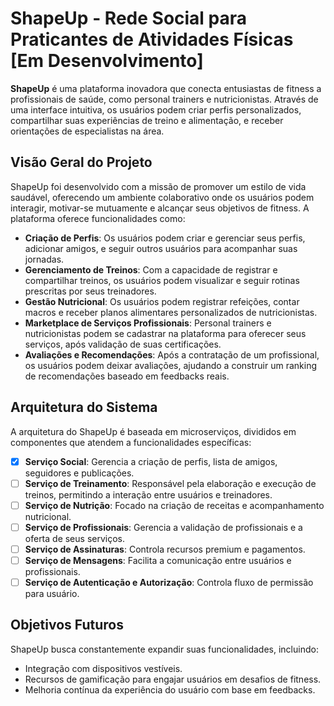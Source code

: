 # ShapeUp - Rede Social para Praticantes de Atividades Físicas [Em Desenvolvimento]

**ShapeUp** é uma plataforma inovadora que conecta entusiastas de fitness a profissionais de saúde, como personal trainers e nutricionistas. Através de uma interface intuitiva, os usuários podem criar perfis personalizados, compartilhar suas experiências de treino e alimentação, e receber orientações de especialistas na área.

## **Visão Geral do Projeto**

ShapeUp foi desenvolvido com a missão de promover um estilo de vida saudável, oferecendo um ambiente colaborativo onde os usuários podem interagir, motivar-se mutuamente e alcançar seus objetivos de fitness. A plataforma oferece funcionalidades como:

*   **Criação de Perfis**: Os usuários podem criar e gerenciar seus perfis, adicionar amigos, e seguir outros usuários para acompanhar suas jornadas.
*   **Gerenciamento de Treinos**: Com a capacidade de registrar e compartilhar treinos, os usuários podem visualizar e seguir rotinas prescritas por seus treinadores.
*   **Gestão Nutricional**: Os usuários podem registrar refeições, contar macros e receber planos alimentares personalizados de nutricionistas.
*   **Marketplace de Serviços Profissionais**: Personal trainers e nutricionistas podem se cadastrar na plataforma para oferecer seus serviços, após validação de suas certificações.
*   **Avaliações e Recomendações**: Após a contratação de um profissional, os usuários podem deixar avaliações, ajudando a construir um ranking de recomendações baseado em feedbacks reais.

## **Arquitetura do Sistema**

A arquitetura do ShapeUp é baseada em microserviços, divididos em componentes que atendem a funcionalidades específicas:

*   [x] **Serviço Social**: Gerencia a criação de perfis, lista de amigos, seguidores e publicações.
*   [ ] **Serviço de Treinamento**: Responsável pela elaboração e execução de treinos, permitindo a interação entre usuários e treinadores.
*   [ ] **Serviço de Nutrição**: Focado na criação de receitas e acompanhamento nutricional.
*   [ ] **Serviço de Profissionais**: Gerencia a validação de profissionais e a oferta de seus serviços.
*   [ ] **Serviço de Assinaturas**: Controla recursos premium e pagamentos.
*   [ ] **Serviço de Mensagens**: Facilita a comunicação entre usuários e profissionais.
*   [ ] **Serviço de Autenticação e Autorização**: Controla fluxo de permissão para usuário.

## **Objetivos Futuros**

ShapeUp busca constantemente expandir suas funcionalidades, incluindo:

*   Integração com dispositivos vestíveis.
*   Recursos de gamificação para engajar usuários em desafios de fitness.
*   Melhoria contínua da experiência do usuário com base em feedbacks.
